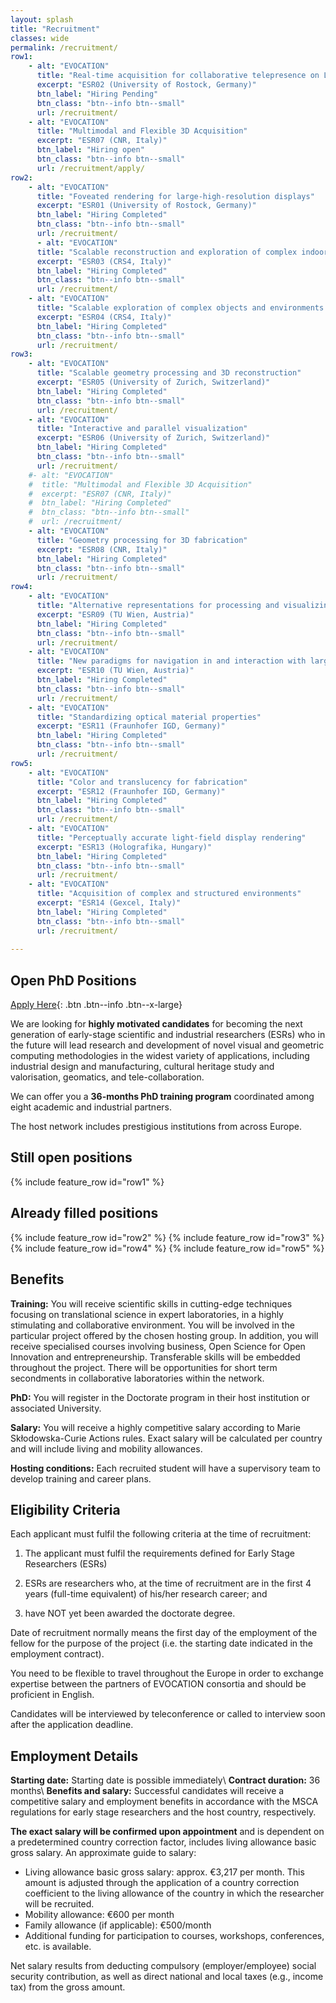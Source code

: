```yaml
---
layout: splash
title: "Recruitment"
classes: wide
permalink: /recruitment/
row1:
    - alt: "EVOCATION"
      title: "Real-time acquisition for collaborative telepresence on LHDs"
      excerpt: "ESR02 (University of Rostock, Germany)"
      btn_label: "Hiring Pending"
      btn_class: "btn--info btn--small"
      url: /recruitment/
    - alt: "EVOCATION"
      title: "Multimodal and Flexible 3D Acquisition"
      excerpt: "ESR07 (CNR, Italy)"
      btn_label: "Hiring open"
      btn_class: "btn--info btn--small"
      url: /recruitment/apply/  
row2:
    - alt: "EVOCATION"
      title: "Foveated rendering for large-high-resolution displays"
      excerpt: "ESR01 (University of Rostock, Germany)"
      btn_label: "Hiring Completed"
      btn_class: "btn--info btn--small"
      url: /recruitment/
      - alt: "EVOCATION"
      title: "Scalable reconstruction and exploration of complex indoor environments"
      excerpt: "ESR03 (CRS4, Italy)"
      btn_label: "Hiring Completed"
      btn_class: "btn--info btn--small"
      url: /recruitment/
    - alt: "EVOCATION"
      title: "Scalable exploration of complex objects and environments beyond plain visual replication"
      excerpt: "ESR04 (CRS4, Italy)"
      btn_label: "Hiring Completed"
      btn_class: "btn--info btn--small"
      url: /recruitment/
row3:
    - alt: "EVOCATION"
      title: "Scalable geometry processing and 3D reconstruction"
      excerpt: "ESR05 (University of Zurich, Switzerland)"
      btn_label: "Hiring Completed"
      btn_class: "btn--info btn--small"
      url: /recruitment/
    - alt: "EVOCATION"
      title: "Interactive and parallel visualization"
      excerpt: "ESR06 (University of Zurich, Switzerland)"
      btn_label: "Hiring Completed"
      btn_class: "btn--info btn--small"
      url: /recruitment/
    #- alt: "EVOCATION"
    #  title: "Multimodal and Flexible 3D Acquisition"
    #  excerpt: "ESR07 (CNR, Italy)"
    #  btn_label: "Hiring Completed"
    #  btn_class: "btn--info btn--small"
    #  url: /recruitment/
    - alt: "EVOCATION"
      title: "Geometry processing for 3D fabrication"
      excerpt: "ESR08 (CNR, Italy)"
      btn_label: "Hiring Completed"
      btn_class: "btn--info btn--small"
      url: /recruitment/     
row4:
    - alt: "EVOCATION"
      title: "Alternative representations for processing and visualizing large captured data sets"
      excerpt: "ESR09 (TU Wien, Austria)"
      btn_label: "Hiring Completed"
      btn_class: "btn--info btn--small"
      url: /recruitment/
    - alt: "EVOCATION"
      title: "New paradigms for navigation in and interaction with large captured data sets"
      excerpt: "ESR10 (TU Wien, Austria)"
      btn_label: "Hiring Completed"
      btn_class: "btn--info btn--small"
      url: /recruitment/
    - alt: "EVOCATION"
      title: "Standardizing optical material properties"
      excerpt: "ESR11 (Fraunhofer IGD, Germany)"
      btn_label: "Hiring Completed"
      btn_class: "btn--info btn--small"
      url: /recruitment/ 
row5:  
    - alt: "EVOCATION"
      title: "Color and translucency for fabrication"
      excerpt: "ESR12 (Fraunhofer IGD, Germany)"
      btn_label: "Hiring Completed"
      btn_class: "btn--info btn--small"
      url: /recruitment/
    - alt: "EVOCATION"
      title: "Perceptually accurate light-field display rendering"
      excerpt: "ESR13 (Holografika, Hungary)"
      btn_label: "Hiring Completed"
      btn_class: "btn--info btn--small"
      url: /recruitment/  
    - alt: "EVOCATION"
      title: "Acquisition of complex and structured environments"
      excerpt: "ESR14 (Gexcel, Italy)"
      btn_label: "Hiring Completed"
      btn_class: "btn--info btn--small"
      url: /recruitment/   
        
---
```

## Open PhD Positions

[Apply Here](/recruitment/apply/){: .btn .btn--info .btn--x-large}

We are looking for **highly motivated candidates** for becoming the next generation of early-stage scientific and industrial researchers (ESRs) who in the future will lead research and development of novel visual and geometric computing methodologies in the widest variety of applications, including industrial design and manufacturing, cultural heritage study and valorisation, geomatics, and tele-collaboration.

We can offer you a **36-months PhD training program** coordinated among eight academic and industrial partners.

The host network includes prestigious institutions from across Europe.

## Still open positions

{% include feature_row id="row1" %}

## Already filled positions

{% include feature_row id="row2" %}
{% include feature_row id="row3" %}
{% include feature_row id="row4" %}
{% include feature_row id="row5" %}



## Benefits

**Training:** You will receive scientific skills in cutting-edge techniques focusing on translational science in expert laboratories, in a highly stimulating and collaborative environment. You will be involved in the particular project offered by the chosen hosting group. In addition, you will receive specialised courses involving business, Open Science for Open Innovation and entrepreneurship.  Transferable skills will be embedded throughout the project. There will be opportunities for short term secondments in collaborative laboratories within the network.

**PhD:** You will register in the Doctorate program in their host institution or associated University.

**Salary:** You will receive a highly competitive salary according to Marie Skłodowska-Curie Actions rules. Exact salary will be calculated per country and will include living and mobility allowances.

**Hosting conditions:** Each recruited student will have a supervisory team to develop training and career plans.

## Eligibility Criteria

Each applicant must fulfil the following criteria at the time of recruitment:

1. The applicant must fulfil the requirements defined for Early Stage Researchers (ESRs)

2. ESRs are researchers who, at the time of recruitment are in the first 4 years (full-time equivalent) of his/her research career; and

3. have NOT yet been awarded the doctorate degree.

Date of recruitment normally means the first day of the employment of the fellow for the purpose of the project  (i.e. the starting date indicated in the employment contract).

You need to be flexible to travel throughout the Europe in order to exchange expertise between the partners of EVOCATION consortia and should be proficient in English.

Candidates will be interviewed by teleconference or called to interview soon after the application deadline.

## Employment Details

**Starting date:** Starting date is possible immediately\\
**Contract duration:** 36 months\\
**Benefits and salary:** Successful candidates will receive a competitive salary and employment benefits in accordance with the MSCA regulations for early stage researchers and the host country, respectively.

**The exact salary will be confirmed upon appointment** and is dependent on a predetermined country correction factor, includes living allowance basic gross salary. An approximate guide to salary:

* Living allowance basic gross salary: approx. €3,217 per month. This amount is adjusted through the application of a country correction coefficient to the living allowance of the country in which the researcher will be recruited.
* Mobility allowance: €600 per month
* Family allowance (if applicable): €500/month
* Additional funding for participation to courses, workshops, conferences, etc. is available.

Net salary results from deducting compulsory (employer/employee) social security contribution, as well as direct national and local taxes (e.g., income tax) from the gross amount.

<!-- You can find more details on the regulations in the [H2020 MSCA-ITN Guide for Applicants](/assets/documents/h2020-guide-appl-msca-itn_en.pdf). -->
